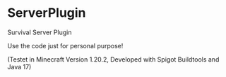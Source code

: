 # ServerPlugin
Survival Server Plugin

Use the code just for personal purpose!

(Testet in Minecraft Version 1.20.2, Developed with Spigot Buildtools and Java 17)
